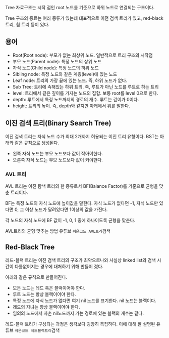 Tree 자료구조는 시작 점인 root 노드를 기준으로 하위 노드로 연결되는 구조이다.

Tree 구조의 종료는 여러 종류가 있는데 대표적으로 이전 검색 트리가 있고, red-black 트리, 힙 트리 등이 있다.

## 용어

* Root(Root node): 부모가 없는 최상위 노드. 일반적으로 트리 구조의 시작점
* 부모 노드(Parent node): 특정 노드의 상위 노드
* 자식 노드(Child node): 특정 노드의 하위 노드
* Sibling node: 특정 노드와 같은 계층(level)에 있는 노드
* Leaf node: 트리의 가장 끝에 있는 노드. 즉, 하위 노드가 없다.
* Sub Tree: 트리에 속해있는 하위 트리. 즉, 루트가 아닌 노드를 루트로 하는 트리
* level: 트리에서 같은 깊이를 가지는 노드의 집합. 보통 root를 level 0으로 한다.
* depth: 루트에서 특정 노드까지의 경로의 개수. 루트는 깊이가 0이다.
* height: 트리의 높이. 즉, depth와 같지만 아래에서 위를 말한다.

## 이진 검색 트리(Binary Search Tree)

이진 검색 트리는 자식 노드 수가 최대 2개까지 허용되는 이진 트리 유형이다. BST는 아래와 같은 규칙으로 생성된다.

* 왼쪽 자식 노드는 부모 노드보다 값이 작아야한다.
* 오른쪽 자식 노드는 부모 노드보다 값이 커야한다.

### AVL 트리

AVL 트리는 이진 탐색 트리의 한 종류로서 BF(Balance Factor)를 기준으로 균형을 맞춘 트리이다.

BF는 특정 노드의 자식 노드에 높이값을 말한다. 자식 노드가 없다면 -1, 자식 노드만 있다면 0, 그 이상 노드가 달려있다면 1이상의 값을 가진다.

각 노드의 자식 노드에 BF 값이 -1, 0, 1 중에 하나이도록 균형을 맞춘다.

AVL트리의 균형 맞추는 방법 유튜브 `쉬운코드 AVL트리`검색

## Red-Black Tree

레드-블랙 트리는 이진 검색 트리의 구조가 최악으로나와 사실상 linked list와 검색 시간이 다름없어지는 경우에 대처하기 위해 만들어 졌다.

아래와 같은 규칙으로 만들어진다.

* 모든 노드는 레드 혹은 블랙이어야 한다.
* 루트 노드는 항상 블랙이어야 한다.
* 특정 노드에 자식 노드가 없다면 여기 nil 노드를 표기한다. nil 노드는 블랙이다.
* 레드의 자녀는 항상 블랙이어야 한다.
* 임의의 노드에서 자손 nil노드까지 가는 경로에 있는 블랙의 개수는 같다.

레드-블랙 트리가 구성되는 과정은 생각보다 굉장히 복잡하다. 이에 대해 잘 설명된 유튜브 `쉬운코드 레드블랙트리`검색
